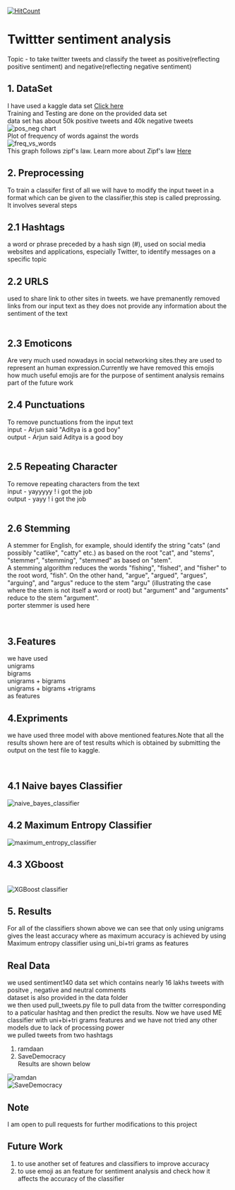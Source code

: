 [![HitCount](http://hits.dwyl.io/adibyte95/Twittter-sentiment-analysis.svg)](http://hits.dwyl.io/adibyte95/Twittter-sentiment-analysis)
# Twittter sentiment analysis
Topic - to take twitter tweets and classify the tweet as positive(reflecting positive sentiment) and negative(reflecting negative sentiment)
<br/>

## 1. DataSet
I have used a kaggle data set <a href = "https://www.kaggle.com/c/twitter-sentiment-analysis2">Click here</a><br/>
Training and Testing are done on the provided data set<br/>
data set has about 50k positive tweets and 40k negative tweets
<br/>
<img src = "https://github.com/adibyte95/Twittter-sentiment-analysis/blob/master/charts/comparison.png" alt ="pos_neg chart">
<br/>
Plot of frequency of words against the words <br/>
<img src="https://github.com/adibyte95/Twittter-sentiment-analysis/blob/master/charts/freq_words.png" alt="freq_vs_words">
<br/>
This graph follows zipf's law. Learn more about Zipf's law <a href="https://www.youtube.com/watch?v=qnfxA_mL848">Here</a>
 
## 2. Preprocessing
To train a classifer first of all we will have to modify the input tweet in a format which can be given to the classifier,this step is called preprossing.<br/>
It involves several steps<br/>

## 2.1 Hashtags
a word or phrase preceded by a hash sign (#), used on social media websites and applications, especially Twitter, to identify messages on a specific topic

## 2.2 URLS
used to share link to other sites in tweets.
we have premanently removed links from our input text as they does not provide any information about the sentiment of the text <br/>
<br/>

## 2.3 Emoticons
Are very much used nowadays in social networking sites.they are used to represent an human expression.Currently we have removed this emojis <br/>
how much useful emojis are  for the purpose of sentiment analysis remains part of the future work
<br/>

## 2.4 Punctuations
To remove punctuations from the input text<br/>
input - Arjun said "Aditya is a god boy" <br/>
output - Arjun said Aditya is a good boy <br/>
<br/>

## 2.5 Repeating Character
To remove repeating characters from the text <br/>
input - yayyyyy ! i got the job <br/>
output - yayy ! i got the job <br/>
<br/>

## 2.6 Stemming
A stemmer for English, for example, should identify the string "cats" (and possibly "catlike", "catty" etc.) as based on the root "cat", and "stems", "stemmer", "stemming", "stemmed" as based on "stem".
<br/>
A stemming algorithm reduces the words "fishing", "fished", and "fisher" to the root word, "fish". On the other hand, "argue", "argued", "argues", "arguing", and "argus" reduce to the stem "argu" (illustrating the case where the stem is not itself a word or root) but "argument" and "arguments" reduce to the stem "argument".
<br/>
porter stemmer is used here

<br/>

## 3.Features
we have used <br/>
unigrams <br/>
bigrams <br/>
unigrams + bigrams<br/>
unigrams + bigrams +trigrams<br/>
as features
<br/>

## 4.Expriments 
we have used three model with above mentioned features.Note that all the results shown here are of test results which is obtained by  submitting the output on the test file to kaggle.

<br/>

## 4.1 Naive bayes Classifier
<img src ="https://github.com/adibyte95/Twittter-sentiment-analysis/blob/master/charts/Naive_bayes_classifier.png" alt="naive_bayes_classifier">
<br/>

## 4.2 Maximum Entropy Classifier
<img src ="https://github.com/adibyte95/Twittter-sentiment-analysis/blob/master/charts/Maximum_entropy_classifier.png" alt="maximum_entropy_classifier">

## 4.3 XGboost
<br/>
<img src="https://github.com/adibyte95/Twittter-sentiment-analysis/blob/master/charts/XGBoost%20Classifier.png" alt ="XGBoost classifier" >

## 5. Results
For all of the classifiers shown above we can see that only using unigrams gives the least accuracy where as maximum accuracy is achieved by using Maximum entropy classifier using uni_bi+tri grams as features
<br/>

## Real Data
we used sentiment140 data set which contains nearly 16 lakhs tweets with positve , negative and neutral comments<br/>
dataset is also provided in the data folder<br/>
we then used pull_tweets.py file to pull data from the twitter corresponding to a paticular hashtag and then predict the results. Now we have used ME classifier with uni+bi+tri grams features and we have not tried any other models due to lack of processing power<br/>
we pulled tweets from two hashtags<br/>
1. ramdaan<br/>
2. SaveDemocracy<br/>
Results are shown below<br/>
<img src = "https://github.com/adibyte95/Twittter-sentiment-analysis/blob/master/charts/ramdaan.png" alt = "ramdan">
<br/>
<img src ="https://github.com/adibyte95/Twittter-sentiment-analysis/blob/master/charts/Save_Democracy.png" alt ="SaveDemocracy">

<br/>

## Note
I am open to pull requests for further modifications to this project
<br/>

## Future Work
1. to use another set of features and classifiers to improve accuracy
2. to use emoji as an feature for sentiment analysis and check how it affects the accuracy of the classifier
